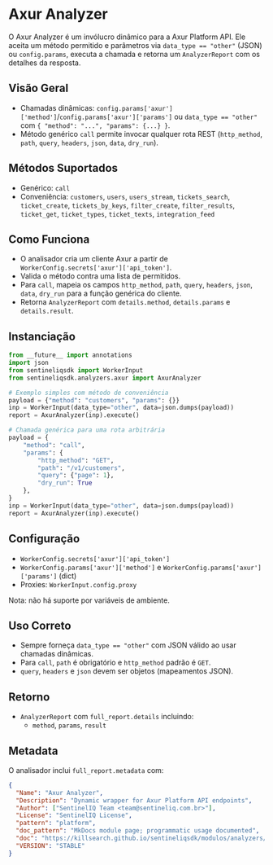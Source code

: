 # Axur Analyzer

O Axur Analyzer é um invólucro dinâmico para a Axur Platform API. Ele aceita um método
permitido e parâmetros via `data_type == "other"` (JSON) ou `config.params`, executa a
chamada e retorna um `AnalyzerReport` com os detalhes da resposta.

## Visão Geral

- Chamadas dinâmicas: `config.params['axur']['method']`/`config.params['axur']['params']` ou
  `data_type == "other"` com `{ "method": "...", "params": {...} }`.
- Método genérico `call` permite invocar qualquer rota REST (`http_method`, `path`, `query`,
  `headers`, `json`, `data`, `dry_run`).

## Métodos Suportados

- Genérico: `call`
- Conveniência: `customers`, `users`, `users_stream`, `tickets_search`, `ticket_create`,
  `tickets_by_keys`, `filter_create`, `filter_results`, `ticket_get`, `ticket_types`,
  `ticket_texts`, `integration_feed`

## Como Funciona

- O analisador cria um cliente Axur a partir de `WorkerConfig.secrets['axur']['api_token']`.
- Valida o método contra uma lista de permitidos.
- Para `call`, mapeia os campos `http_method`, `path`, `query`, `headers`, `json`, `data`,
  `dry_run` para a função genérica do cliente.
- Retorna `AnalyzerReport` com `details.method`, `details.params` e `details.result`.

## Instanciação

```python
from __future__ import annotations
import json
from sentineliqsdk import WorkerInput
from sentineliqsdk.analyzers.axur import AxurAnalyzer

# Exemplo simples com método de conveniência
payload = {"method": "customers", "params": {}}
inp = WorkerInput(data_type="other", data=json.dumps(payload))
report = AxurAnalyzer(inp).execute()

# Chamada genérica para uma rota arbitrária
payload = {
    "method": "call",
    "params": {
        "http_method": "GET",
        "path": "/v1/customers",
        "query": {"page": 1},
        "dry_run": True
    },
}
inp = WorkerInput(data_type="other", data=json.dumps(payload))
report = AxurAnalyzer(inp).execute()
```

## Configuração

- `WorkerConfig.secrets['axur']['api_token']`
- `WorkerConfig.params['axur']['method']` e `WorkerConfig.params['axur']['params']` (dict)
- Proxies: `WorkerInput.config.proxy`

Nota: não há suporte por variáveis de ambiente.

## Uso Correto

- Sempre forneça `data_type == "other"` com JSON válido ao usar chamadas dinâmicas.
- Para `call`, `path` é obrigatório e `http_method` padrão é `GET`.
- `query`, `headers` e `json` devem ser objetos (mapeamentos JSON).

## Retorno

- `AnalyzerReport` com `full_report.details` incluindo:
  - `method`, `params`, `result`

## Metadata

O analisador inclui `full_report.metadata` com:

```json
{
  "Name": "Axur Analyzer",
  "Description": "Dynamic wrapper for Axur Platform API endpoints",
  "Author": ["SentinelIQ Team <team@sentineliq.com.br>"],
  "License": "SentinelIQ License",
  "pattern": "platform",
  "doc_pattern": "MkDocs module page; programmatic usage documented",
  "doc": "https://killsearch.github.io/sentineliqsdk/modulos/analyzers/axur/",
  "VERSION": "STABLE"
}
```

